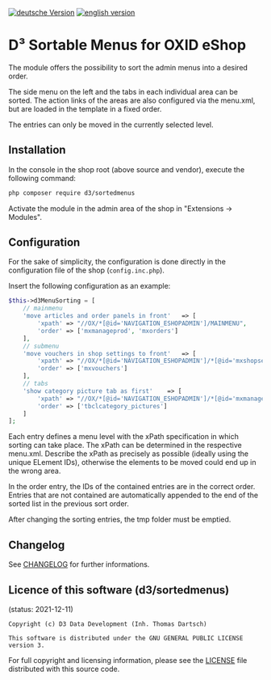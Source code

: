 [![deutsche Version](https://logos.oxidmodule.com/de2_xs.svg)](README.md)
[![english version](https://logos.oxidmodule.com/en2_xs.svg)](README.en.md)

# D³ Sortable Menus for OXID eShop

The module offers the possibility to sort the admin menus into a desired order. 

The side menu on the left and the tabs in each individual area can be sorted. 
The action links of the areas are also configured via the menu.xml, but are loaded in the template in a fixed order.

The entries can only be moved in the currently selected level.

## Installation

In the console in the shop root (above source and vendor), execute the following command:

```bash
php composer require d3/sortedmenus
``` 

Activate the module in the admin area of the shop in "Extensions -> Modules".

## Configuration

For the sake of simplicity, the configuration is done directly in the configuration file of the shop (`config.inc.php`).

Insert the following configuration as an example:

```php
$this->d3MenuSorting = [
    // mainmenu
    'move articles and order panels in front'   => [
        'xpath' => "//OX/*[@id='NAVIGATION_ESHOPADMIN']/MAINMENU",
        'order' => ['mxmanageprod', 'mxorders']
    ],
    // submenu
    'move vouchers in shop settings to front'   => [
        'xpath' => "//OX/*[@id='NAVIGATION_ESHOPADMIN']/*[@id='mxshopsett']/SUBMENU",
        'order' => ['mxvouchers']
    ],
    // tabs
    'show category picture tab as first'    => [
        'xpath' => "//OX/*[@id='NAVIGATION_ESHOPADMIN']/*[@id='mxmanageprod']/*[@id='mxcategories']/TAB",
        'order' => ['tbclcategory_pictures']
    ]
];
```

Each entry defines a menu level with the xPath specification in which sorting can take place. The xPath can be determined in the respective menu.xml. Describe the xPath as precisely as possible (ideally using the unique ELement IDs), otherwise the elements to be moved could end up in the wrong area.

In the order entry, the IDs of the contained entries are in the correct order. Entries that are not contained are automatically appended to the end of the sorted list in the previous sort order.

After changing the sorting entries, the tmp folder must be emptied.

## Changelog

See [CHANGELOG](CHANGELOG.md) for further informations.

## Licence of this software (d3/sortedmenus)
(status: 2021-12-11)

```
Copyright (c) D3 Data Development (Inh. Thomas Dartsch)

This software is distributed under the GNU GENERAL PUBLIC LICENSE version 3.
```

For full copyright and licensing information, please see the [LICENSE](LICENSE.md) file distributed with this source code.
